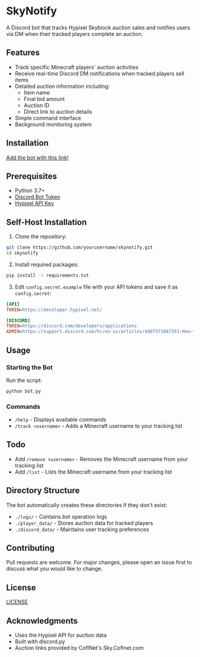 # SkyNotify

A Discord bot that tracks Hypixel Skyblock auction sales and notifies users via DM when their tracked players complete an auction.

## Features

- Track specific Minecraft players' auction activities
- Receive real-time Discord DM notifications when tracked players sell items
- Detailed auction information including:
  - Item name
  - Final bid amount
  - Auction ID
  - Direct link to auction details
- Simple command interface
- Background monitoring system

## Installation
[Add the bot with this link!](https://sstock.dev/skynotify)  

## Prerequisites

- Python 3.7+
- [Discord Bot Token](https://discord.com/developers/applications)
- [Hypixel API Key](https://developer.hypixel.net/)

## Self-Host Installation

1. Clone the repository:
```bash
git clone https://github.com/yourusername/skynotify.git
cd skynotify
```

2. Install required packages:
```bash
pip install -r requirements.txt
```

3. Edit `config.secret.example` file with your API tokens and save it as `config.secret`:
```ini
[API]
TOKEN=https://developer.hypixel.net/

[DISCORD]
TOKEN=https://discord.com/developers/applications
ADMIN=https://support.discord.com/hc/en-us/articles/4407571667351-How-to-Find-User-IDs-for-Law-Enforcement
```

## Usage

### Starting the Bot

Run the script:
```bash
python bot.py
```

### Commands

- `/help` - Displays available commands
- `/track <username>` - Adds a Minecraft username to your tracking list

## Todo
- Add `/remove <username>` - Removes the Minecraft username from your tracking list
- Add `/list` - Lists the Minecraft username from your tracking list

## Directory Structure

The bot automatically creates these directories if they don't exist:
- `./logs/` - Contains bot operation logs
- `./player_data/` - Stores auction data for tracked players
- `./discord_data/` - Maintains user tracking preferences

## Contributing

Pull requests are welcome. For major changes, please open an issue first to discuss what you would like to change.

## License

[LICENSE](LICENSE)

## Acknowledgments

- Uses the Hypixel API for auction data
- Built with discord.py
- Auction links provided by CoflNet's Sky.Coflnet.com
